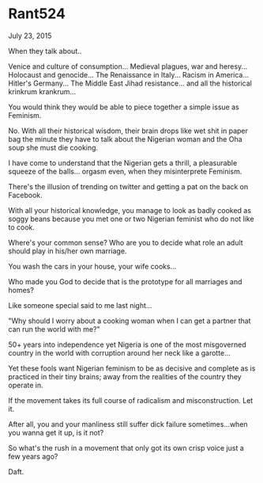 # Rant524


July 23, 2015

When they talk about..

Venice and culture of consumption...
Medieval plagues, war and heresy...
Holocaust and genocide... 
The Renaissance in Italy... 
Racism in America...
Hitler's Germany...
The Middle East Jihad resistance... and all the historical krinkrum krankrum...

You would think they would be able to piece together a simple issue as Feminism.

No. With all their historical wisdom, their brain drops like wet shit in paper bag the minute they have to talk about the Nigerian woman and the Oha soup she must die cooking. 

I have come to understand that the Nigerian gets a thrill, a pleasurable squeeze of the balls... orgasm even, when they misinterprete Feminism.

There's the illusion of trending on twitter and getting a pat on the back on Facebook.

With all your historical knowledge, you manage to look as badly cooked as soggy beans because you met one or two Nigerian feminist who do not like to cook.

Where's your common sense? Who are you to decide what role an adult should play in his/her own marriage. 

You wash the cars in your house, your wife cooks...

Who made you God to decide that is the prototype for all marriages and homes?

Like someone special said to me last night...

"Why should I worry about a cooking woman when I can get a partner that can run the world with me?"

50+ years into independence yet Nigeria is one of the most misgoverned country in the world with corruption around her neck like a garotte...

Yet these fools want Nigerian feminism to be as decisive and complete as is practiced in their tiny brains; away from the realities of the country they operate in.

If the movement takes its full course of radicalism and misconstruction. Let it.

After all, you and your manliness still suffer dick failure sometimes...when you wanna get it up, is it not? 

So what's the rush in a movement that only got its own crisp voice just a few years ago?

Daft.